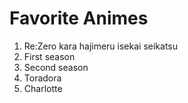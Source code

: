# Favorite Animes
1. Re:Zero kara hajimeru isekai seikatsu
  1. First season
  2. Second season
2. Toradora
3. Charlotte
